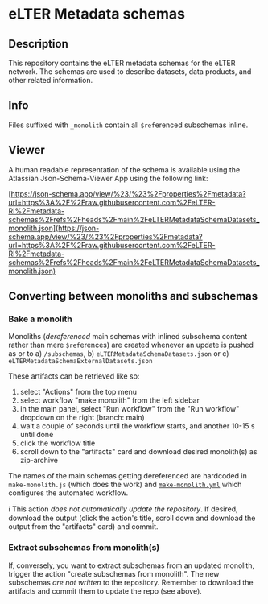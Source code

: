 # eLTER Metadata schemas

## Description
This repository contains the eLTER metadata schemas for the eLTER network. The schemas are used to describe datasets, data products, and other related information.

## Info
Files suffixed with `_monolith` contain all `$ref`erenced subschemas inline.

## Viewer

A human readable representation of the schema is available using the Atlassian Json-Schema-Viewer App using the following link:

[https://json-schema.app/view/%23/%23%2Fproperties%2Fmetadata?url=https%3A%2F%2Fraw.githubusercontent.com%2FeLTER-RI%2Fmetadata-schemas%2Frefs%2Fheads%2Fmain%2FeLTERMetadataSchemaDatasets_monolith.json](https://json-schema.app/view/%23/%23%2Fproperties%2Fmetadata?url=https%3A%2F%2Fraw.githubusercontent.com%2FeLTER-RI%2Fmetadata-schemas%2Frefs%2Fheads%2Fmain%2FeLTERMetadataSchemaDatasets_monolith.json)

## Converting between monoliths and subschemas
### Bake a monolith

Monoliths (*dereferenced* main schemas with inlined subschema content rather than mere `$ref`erences) are created whenever an update is 
pushed as or to a) `/subschemas`, b) `eLTERMetadataSchemaDatasets.json` or c) `eLTERMetadataSchemaExternalDatasets.json`

These artifacts can be retrieved like so:
1. select "Actions" from the top menu
2. select workflow "make monolith" from the left sidebar
3. in the main panel, select "Run workflow" from the "Run workflow" dropdown on the right (branch: main)
4. wait a couple of seconds until the workflow starts, and another 10-15 s until done
5. click the workflow title
6. scroll down to the "artifacts" card and download desired monolith(s) as zip-archive

The names of the main schemas getting dereferenced are hardcoded in `make-monolith.js` (which does the work) and [`make-monolith.yml`](https://github.com/eLTER-RI/metadata-schemas/blob/main/.github/workflows/make-monolith.yml) which configures the automated workflow.

ℹ️ This action *does not automatically update the repository*. If desired, download the output (click the action's title, scroll down and download the output from the "artifacts" card) and commit. 

### Extract subschemas from monolith(s)
If, conversely, you want to extract subschemas from an updated monolith, trigger the action "create subschemas from monolith". The new subschemas *are not written* to the repository. Remember to download the artifacts and commit them to update the repo (see above).

